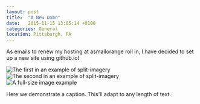 ```yaml
---
layout: post
title:  "A New Damn"
date:   2015-11-15 13:05:14 +0100
categories: General
location: Pittsburgh, PA
---
```


As emails to renew my hosting at asmallorange roll in, I have decided to set up a new site using github.io!

<div class="post-image post-image--split">
    <img src="http://placehold.it/365x270/8e8387/ffffff" alt="The first in an example of split-imagery" />
    <img src="http://placehold.it/365x270/8e8387/ffffff" alt="The second in an example of split-imagery" />
</div>

<div class="post-image">
    <img src="http://placehold.it/750x563/8e8387/ffffff" alt="A full-size image example" />
    <p class="post-image-caption">Here we demonstrate a caption. This'll adapt to any length of text.</p>
</div>
